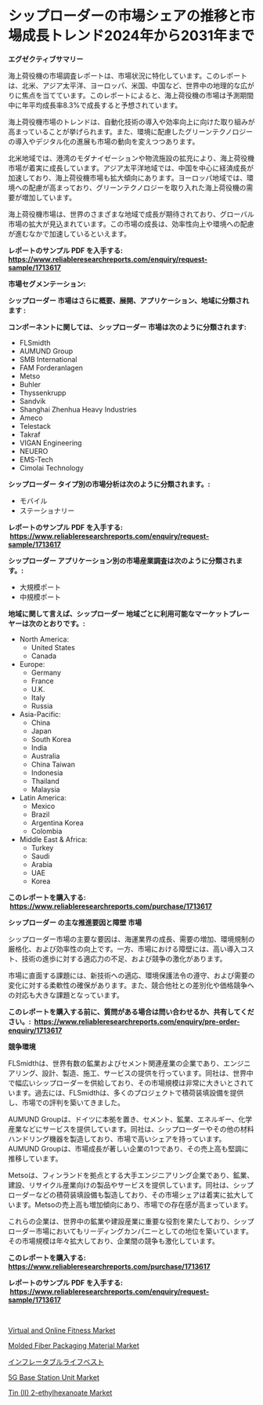 <p><h1>シップローダーの市場シェアの推移と市場成長トレンド2024年から2031年まで</h1></p><p><strong>エグゼクティブサマリー</strong></p>
<p><p>海上荷役機の市場調査レポートは、市場状況に特化しています。このレポートは、北米、アジア太平洋、ヨーロッパ、米国、中国など、世界中の地理的な広がりに焦点を当てています。このレポートによると、海上荷役機の市場は予測期間中に年平均成長率8.3%で成長すると予想されています。</p><p>海上荷役機市場のトレンドは、自動化技術の導入や効率向上に向けた取り組みが高まっていることが挙げられます。また、環境に配慮したグリーンテクノロジーの導入やデジタル化の進展も市場の動向を変えつつあります。</p><p>北米地域では、港湾のモダナイゼーションや物流施設の拡充により、海上荷役機市場が着実に成長しています。アジア太平洋地域では、中国を中心に経済成長が加速しており、海上荷役機市場も拡大傾向にあります。ヨーロッパ地域では、環境への配慮が高まっており、グリーンテクノロジーを取り入れた海上荷役機の需要が増加しています。</p><p>海上荷役機市場は、世界のさまざまな地域で成長が期待されており、グローバル市場の拡大が見込まれています。この市場の成長は、効率性向上や環境への配慮が進むなかで加速しているといえます。</p></p>
<p><strong>レポートのサンプル PDF を入手する: <a href="https://www.reliableresearchreports.com/enquiry/request-sample/1713617">https://www.reliableresearchreports.com/enquiry/request-sample/1713617</a></strong></p>
<p><strong>市場セグメンテーション:</strong></p>
<p><strong> シップローダー 市場はさらに概要、展開、アプリケーション、地域に分類されます :</strong></p>
<p><strong>コンポーネントに関しては、 シップローダー 市場は次のように分類されます: &nbsp;</strong></p>
<p><ul><li>FLSmidth</li><li>AUMUND Group</li><li>SMB International</li><li>FAM Forderanlagen</li><li>Metso</li><li>Buhler</li><li>Thyssenkrupp</li><li>Sandvik</li><li>Shanghai Zhenhua Heavy Industries</li><li>Ameco</li><li>Telestack</li><li>Takraf</li><li>VIGAN Engineering</li><li>NEUERO</li><li>EMS-Tech</li><li>Cimolai Technology</li></ul></p>
<p><strong> シップローダー タイプ別の市場分析は次のように分類されます。:</strong></p>
<p><ul><li>モバイル</li><li>ステーショナリー</li></ul></p>
<p><strong>レポートのサンプル PDF を入手する: &nbsp;<a href="https://www.reliableresearchreports.com/enquiry/request-sample/1713617">https://www.reliableresearchreports.com/enquiry/request-sample/1713617</a></strong></p>
<p><strong> シップローダー アプリケーション別の市場産業調査は次のように分類されます。:</strong></p>
<p><ul><li>大規模ポート</li><li>中規模ポート</li></ul></p>
<p><strong>地域に関して言えば、シップローダー 地域ごとに利用可能なマーケットプレーヤーは次のとおりです。:</strong></p>
<p><ul>
    <li>
        North America:
        <ul>
            <li>United States</li>
            <li>Canada</li>
        </ul>
    </li>
    <li>
        Europe:
        <ul>
            <li>Germany</li>
            <li>France</li>
            <li>U.K.</li>
            <li>Italy</li>
            <li>Russia</li>
        </ul>
    </li>
    <li>
        Asia-Pacific:
        <ul>
            <li>China</li>
            <li>Japan</li>
            <li>South Korea</li>
            <li>India</li>
            <li>Australia</li>
            <li>China Taiwan</li>
            <li>Indonesia</li>
            <li>Thailand</li>
            <li>Malaysia</li>
        </ul>
    </li>
    <li>
        Latin America:
        <ul>
            <li>Mexico</li>
            <li>Brazil</li>
            <li>Argentina Korea</li>
            <li>Colombia</li>
        </ul>
    </li>
    <li>
        Middle East & Africa:
        <ul>
            <li>Turkey</li>
            <li>Saudi</li>
            <li>Arabia</li>
            <li>UAE</li>
            <li>Korea</li>
        </ul>
    </li>
    </ul></p>
<p><strong>このレポートを購入する: &nbsp;<a href="https://www.reliableresearchreports.com/purchase/1713617">https://www.reliableresearchreports.com/purchase/1713617</a></strong></p>
<p><strong>シップローダー の主な推進要因と障壁 市場</strong></p>
<p><p>シップローダー市場の主要な要因は、海運業界の成長、需要の増加、環境規制の厳格化、および効率性の向上です。一方、市場における障壁には、高い導入コスト、技術の進歩に対する適応力の不足、および競争の激化があります。</p><p>市場に直面する課題には、新技術への適応、環境保護法令の遵守、および需要の変化に対する柔軟性の確保があります。また、競合他社との差別化や価格競争への対応も大きな課題となっています。</p></p>
<p><strong>このレポートを購入する前に、質問がある場合は問い合わせるか、共有してください。:&nbsp; <a href="https://www.reliableresearchreports.com/enquiry/pre-order-enquiry/1713617">https://www.reliableresearchreports.com/enquiry/pre-order-enquiry/1713617</a></strong></p>
<p><strong>競争環境</strong></p>
<p><p>FLSmidthは、世界有数の鉱業およびセメント関連産業の企業であり、エンジニアリング、設計、製造、施工、サービスの提供を行っています。同社は、世界中で幅広いシップローダーを供給しており、その市場規模は非常に大きいとされています。過去には、FLSmidthは、多くのプロジェクトで積荷装填設備を提供し、市場での評判を築いてきました。</p><p>AUMUND Groupは、ドイツに本拠を置き、セメント、鉱業、エネルギー、化学産業などにサービスを提供しています。同社は、シップローダーやその他の材料ハンドリング機器を製造しており、市場で高いシェアを持っています。AUMUND Groupは、市場成長が著しい企業の1つであり、その売上高も堅調に推移しています。</p><p>Metsoは、フィンランドを拠点とする大手エンジニアリング企業であり、鉱業、建設、リサイクル産業向けの製品やサービスを提供しています。同社は、シップローダーなどの積荷装填設備も製造しており、その市場シェアは着実に拡大しています。Metsoの売上高も増加傾向にあり、市場での存在感が高まっています。</p><p>これらの企業は、世界中の鉱業や建設産業に重要な役割を果たしており、シップローダー市場においてもリーディングカンパニーとしての地位を築いています。その市場規模は年々拡大しており、企業間の競争も激化しています。</p></p>
<p><strong>このレポートを購入する: &nbsp; <a href="https://www.reliableresearchreports.com/purchase/1713617">https://www.reliableresearchreports.com/purchase/1713617</a></strong></p>
<p><strong>レポートのサンプル PDF を入手する: &nbsp;<a href="https://www.reliableresearchreports.com/enquiry/request-sample/1713617">https://www.reliableresearchreports.com/enquiry/request-sample/1713617</a></strong><strong></strong></p>
<p>&nbsp;</p>
<p><p><a href="https://simplistic-meeting-7ee.notion.site/Virtual-and-Online-Fitness-Market-Insights-Market-Players-and-Forecast-Till-2031-3f44b22d584b431cb559e6d4e80314a3">Virtual and Online Fitness Market</a></p><p><a href="https://issuu.com/reportprime-2/docs/molded-fiber-packaging-material-market-size-2030.p">Molded Fiber Packaging Material Market</a></p><p><a href="https://github.com/mreklxf44233/Market-Research-Report-List-1/blob/main/30283291840.md">インフレータブルライフベスト</a></p><p><a href="https://skillful-vermicelli-b89.notion.site/Insights-into-5G-Base-Station-Unit-Market-Size-Analysing-Market-Share-Trends-and-Growth-from-2024-78b8d108f0aa4dc7a7d2c73e13a87c94">5G Base Station Unit Market</a></p><p><a href="https://github.com/angelajermaine/Market-Research-Report-List-2/blob/main/tin-ii-2-ethylhexanoate-market.md">Tin (II) 2-ethylhexanoate Market</a></p></p>